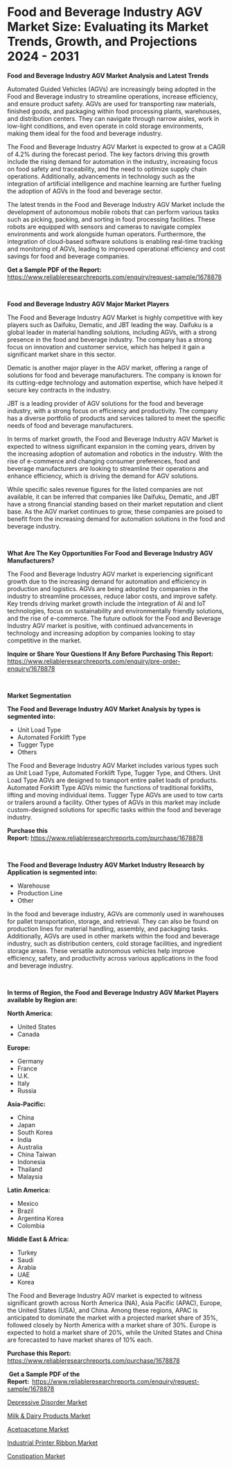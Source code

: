 <p><h1>Food and Beverage Industry AGV Market Size: Evaluating its Market Trends, Growth, and Projections 2024 - 2031</h1></p><p><strong>Food and Beverage Industry AGV Market Analysis and Latest Trends</strong></p>
<p><p>Automated Guided Vehicles (AGVs) are increasingly being adopted in the Food and Beverage industry to streamline operations, increase efficiency, and ensure product safety. AGVs are used for transporting raw materials, finished goods, and packaging within food processing plants, warehouses, and distribution centers. They can navigate through narrow aisles, work in low-light conditions, and even operate in cold storage environments, making them ideal for the food and beverage industry.</p><p>The Food and Beverage Industry AGV Market is expected to grow at a CAGR of 4.2% during the forecast period. The key factors driving this growth include the rising demand for automation in the industry, increasing focus on food safety and traceability, and the need to optimize supply chain operations. Additionally, advancements in technology such as the integration of artificial intelligence and machine learning are further fueling the adoption of AGVs in the food and beverage sector.</p><p>The latest trends in the Food and Beverage Industry AGV Market include the development of autonomous mobile robots that can perform various tasks such as picking, packing, and sorting in food processing facilities. These robots are equipped with sensors and cameras to navigate complex environments and work alongside human operators. Furthermore, the integration of cloud-based software solutions is enabling real-time tracking and monitoring of AGVs, leading to improved operational efficiency and cost savings for food and beverage companies.</p></p>
<p><strong>Get a Sample PDF of the Report:&nbsp;</strong> <a href="https://www.reliableresearchreports.com/enquiry/request-sample/1678878">https://www.reliableresearchreports.com/enquiry/request-sample/1678878</a></p>
<p>&nbsp;</p>
<p><strong>Food and Beverage Industry AGV Major Market Players</strong></p>
<p><p>The Food and Beverage Industry AGV Market is highly competitive with key players such as Daifuku, Dematic, and JBT leading the way. Daifuku is a global leader in material handling solutions, including AGVs, with a strong presence in the food and beverage industry. The company has a strong focus on innovation and customer service, which has helped it gain a significant market share in this sector.</p><p>Dematic is another major player in the AGV market, offering a range of solutions for food and beverage manufacturers. The company is known for its cutting-edge technology and automation expertise, which have helped it secure key contracts in the industry.</p><p>JBT is a leading provider of AGV solutions for the food and beverage industry, with a strong focus on efficiency and productivity. The company has a diverse portfolio of products and services tailored to meet the specific needs of food and beverage manufacturers.</p><p>In terms of market growth, the Food and Beverage Industry AGV Market is expected to witness significant expansion in the coming years, driven by the increasing adoption of automation and robotics in the industry. With the rise of e-commerce and changing consumer preferences, food and beverage manufacturers are looking to streamline their operations and enhance efficiency, which is driving the demand for AGV solutions.</p><p>While specific sales revenue figures for the listed companies are not available, it can be inferred that companies like Daifuku, Dematic, and JBT have a strong financial standing based on their market reputation and client base. As the AGV market continues to grow, these companies are poised to benefit from the increasing demand for automation solutions in the food and beverage industry.</p></p>
<p>&nbsp;</p>
<p><strong>What Are The Key Opportunities For Food and Beverage Industry AGV Manufacturers?</strong></p>
<p><p>The Food and Beverage Industry AGV market is experiencing significant growth due to the increasing demand for automation and efficiency in production and logistics. AGVs are being adopted by companies in the industry to streamline processes, reduce labor costs, and improve safety. Key trends driving market growth include the integration of AI and IoT technologies, focus on sustainability and environmentally friendly solutions, and the rise of e-commerce. The future outlook for the Food and Beverage Industry AGV market is positive, with continued advancements in technology and increasing adoption by companies looking to stay competitive in the market.</p></p>
<p><strong>Inquire or Share Your Questions If Any Before Purchasing This Report:</strong> <a href="https://www.reliableresearchreports.com/enquiry/pre-order-enquiry/1678878">https://www.reliableresearchreports.com/enquiry/pre-order-enquiry/1678878</a></p>
<p>&nbsp;</p>
<p><strong>Market Segmentation</strong></p>
<p><strong>The Food and Beverage Industry AGV Market Analysis by types is segmented into:</strong></p>
<p><ul><li>Unit Load Type</li><li>Automated Forklift Type</li><li>Tugger Type</li><li>Others</li></ul></p>
<p><p>The Food and Beverage Industry AGV Market includes various types such as Unit Load Type, Automated Forklift Type, Tugger Type, and Others. Unit Load Type AGVs are designed to transport entire pallet loads of products. Automated Forklift Type AGVs mimic the functions of traditional forklifts, lifting and moving individual items. Tugger Type AGVs are used to tow carts or trailers around a facility. Other types of AGVs in this market may include custom-designed solutions for specific tasks within the food and beverage industry.</p></p>
<p><strong>Purchase this Report:&nbsp;</strong><a href="https://www.reliableresearchreports.com/purchase/1678878">https://www.reliableresearchreports.com/purchase/1678878</a></p>
<p>&nbsp;</p>
<p><strong>The Food and Beverage Industry AGV Market Industry Research by Application is segmented into:</strong></p>
<p><ul><li>Warehouse</li><li>Production Line</li><li>Other</li></ul></p>
<p><p>In the food and beverage industry, AGVs are commonly used in warehouses for pallet transportation, storage, and retrieval. They can also be found on production lines for material handling, assembly, and packaging tasks. Additionally, AGVs are used in other markets within the food and beverage industry, such as distribution centers, cold storage facilities, and ingredient storage areas. These versatile autonomous vehicles help improve efficiency, safety, and productivity across various applications in the food and beverage industry.</p></p>
<p>&nbsp;</p>
<p><strong>In terms of Region, the Food and Beverage Industry AGV Market Players available by Region are:</strong></p>
<p>
    <p> <strong> North America: </strong>
        <ul>
            <li>United States</li>
            <li>Canada</li>
        </ul>
        </p> 
    <p> <strong> Europe: </strong>
        <ul>
            <li>Germany</li>
            <li>France</li>
            <li>U.K.</li>
            <li>Italy</li>
            <li>Russia</li>
        </ul>
        </p> 
    <p> <strong> Asia-Pacific: </strong>
        <ul>
            <li>China</li>
            <li>Japan</li>
            <li>South Korea</li>
            <li>India</li>
            <li>Australia</li>
            <li>China Taiwan</li>
            <li>Indonesia</li>
            <li>Thailand</li>
            <li>Malaysia</li>
        </ul>
        </p> 
    <p> <strong> Latin America: </strong>
        <ul>
            <li>Mexico</li>
            <li>Brazil</li>
            <li>Argentina Korea</li>
            <li>Colombia</li>
        </ul>
        </p> 
    <p> <strong> Middle East & Africa: </strong>
        <ul>
            <li>Turkey</li>
            <li>Saudi</li>
            <li>Arabia</li>
            <li>UAE</li>
            <li>Korea</li>
        </ul>
    </p>
    </p>
<p><p>The Food and Beverage Industry AGV market is expected to witness significant growth across North America (NA), Asia Pacific (APAC), Europe, the United States (USA), and China. Among these regions, APAC is anticipated to dominate the market with a projected market share of 35%, followed closely by North America with a market share of 30%. Europe is expected to hold a market share of 20%, while the United States and China are forecasted to have market shares of 10% each.</p></p>
<p><strong>Purchase this Report: </strong><a href="https://www.reliableresearchreports.com/purchase/1678878">https://www.reliableresearchreports.com/purchase/1678878</a></p>
<p>&nbsp;<strong>Get a Sample PDF of the Report:&nbsp;&nbsp;</strong><a href="https://www.reliableresearchreports.com/enquiry/request-sample/1678878">https://www.reliableresearchreports.com/enquiry/request-sample/1678878</a></p>
<p><strong></strong></p>
<p><p><a href="https://medium.com/@jhonwin654/depressive-disorder-nbsp-market-focuses-on-market-share-size-and-projected-forecast-till-2031-05585ba7de4c">Depressive Disorder Market</a></p><p><a href="https://medium.com/@jhonwin654/milk-amp-dairy-products-market-trends-and-market-analysis-forecasted-for-period-2024-2031-707dd0a1daf1">Milk & Dairy Products Market</a></p><p><a href="https://github.com/Angelnienowdseej3e45z3p8c/Market-Research-Report-List-1/blob/main/acetoacetone-market.md">Acetoacetone Market</a></p><p><a href="https://github.com/brentleyjimmiealvaradoz4l1rea/Market-Research-Report-List-1/blob/main/industrial-printer-ribbon-market.md">Industrial Printer Ribbon Market</a></p><p><a href="https://medium.com/@jhonwin654/constipation-market-trends-forecast-and-competitive-analysis-to-2031-cc4de385500f">Constipation Market</a></p></p>